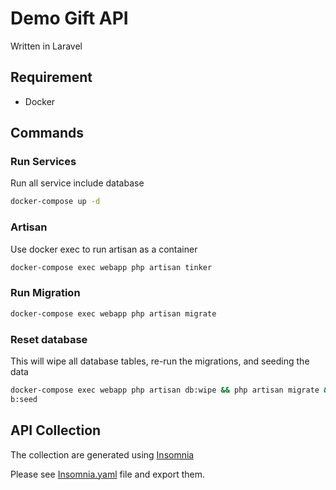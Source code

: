 # Demo Gift API
Written in Laravel

## Requirement
- Docker

## Commands
### Run Services
Run all service include database
```sh
docker-compose up -d
```

### Artisan
Use docker exec to run artisan as a container
```sh
docker-compose exec webapp php artisan tinker
```

### Run Migration
```sh
docker-compose exec webapp php artisan migrate
```

### Reset database
This will wipe all database tables, re-run the migrations, and seeding the data
```sh
docker-compose exec webapp php artisan db:wipe && php artisan migrate &&  php artisan d
b:seed
```

## API Collection
The collection are generated using [Insomnia](https://insomnia.rest/)

Please see [Insomnia.yaml](Insomnia.yaml) file  and export them.